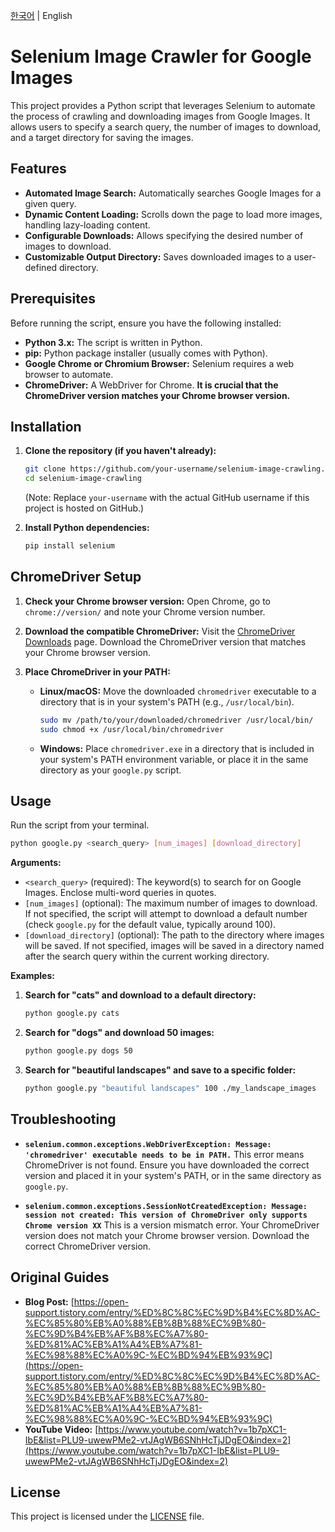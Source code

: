 <!-- Language Selection -->
[한국어](README.ko.md) | English

# Selenium Image Crawler for Google Images

This project provides a Python script that leverages Selenium to automate the process of crawling and downloading images from Google Images. It allows users to specify a search query, the number of images to download, and a target directory for saving the images.

## Features

*   **Automated Image Search:** Automatically searches Google Images for a given query.
*   **Dynamic Content Loading:** Scrolls down the page to load more images, handling lazy-loading content.
*   **Configurable Downloads:** Allows specifying the desired number of images to download.
*   **Customizable Output Directory:** Saves downloaded images to a user-defined directory.

## Prerequisites

Before running the script, ensure you have the following installed:

*   **Python 3.x:** The script is written in Python.
*   **pip:** Python package installer (usually comes with Python).
*   **Google Chrome or Chromium Browser:** Selenium requires a web browser to automate.
*   **ChromeDriver:** A WebDriver for Chrome. **It is crucial that the ChromeDriver version matches your Chrome browser version.**

## Installation

1.  **Clone the repository (if you haven't already):**
    ```bash
    git clone https://github.com/your-username/selenium-image-crawling.git
    cd selenium-image-crawling
    ```
    (Note: Replace `your-username` with the actual GitHub username if this project is hosted on GitHub.)

2.  **Install Python dependencies:**
    ```bash
    pip install selenium
    ```

## ChromeDriver Setup

1.  **Check your Chrome browser version:**
    Open Chrome, go to `chrome://version/` and note your Chrome version number.

2.  **Download the compatible ChromeDriver:**
    Visit the [ChromeDriver Downloads](https://chromedriver.chromium.org/downloads) page. Download the ChromeDriver version that matches your Chrome browser version.

3.  **Place ChromeDriver in your PATH:**
    *   **Linux/macOS:** Move the downloaded `chromedriver` executable to a directory that is in your system's PATH (e.g., `/usr/local/bin`).
        ```bash
        sudo mv /path/to/your/downloaded/chromedriver /usr/local/bin/
        sudo chmod +x /usr/local/bin/chromedriver
        ```
    *   **Windows:** Place `chromedriver.exe` in a directory that is included in your system's PATH environment variable, or place it in the same directory as your `google.py` script.

## Usage

Run the script from your terminal.

```bash
python google.py <search_query> [num_images] [download_directory]
```

**Arguments:**

*   `<search_query>` (required): The keyword(s) to search for on Google Images. Enclose multi-word queries in quotes.
*   `[num_images]` (optional): The maximum number of images to download. If not specified, the script will attempt to download a default number (check `google.py` for the default value, typically around 100).
*   `[download_directory]` (optional): The path to the directory where images will be saved. If not specified, images will be saved in a directory named after the search query within the current working directory.

**Examples:**

1.  **Search for "cats" and download to a default directory:**
    ```bash
    python google.py cats
    ```

2.  **Search for "dogs" and download 50 images:**
    ```bash
    python google.py dogs 50
    ```

3.  **Search for "beautiful landscapes" and save to a specific folder:**
    ```bash
    python google.py "beautiful landscapes" 100 ./my_landscape_images
    ```

## Troubleshooting

*   **`selenium.common.exceptions.WebDriverException: Message: 'chromedriver' executable needs to be in PATH.`**
    This error means ChromeDriver is not found. Ensure you have downloaded the correct version and placed it in your system's PATH, or in the same directory as `google.py`.

*   **`selenium.common.exceptions.SessionNotCreatedException: Message: session not created: This version of ChromeDriver only supports Chrome version XX`**
    This is a version mismatch error. Your ChromeDriver version does not match your Chrome browser version. Download the correct ChromeDriver version.

## Original Guides

*   **Blog Post:** [https://open-support.tistory.com/entry/%ED%8C%8C%EC%9D%B4%EC%8D%AC-%EC%85%80%EB%A0%88%EB%8B%88%EC%9B%80-%EC%9D%B4%EB%AF%B8%EC%A7%80-%ED%81%AC%EB%A1%A4%EB%A7%81-%EC%98%88%EC%A0%9C-%EC%BD%94%EB%93%9C](https://open-support.tistory.com/entry/%ED%8C%8C%EC%9D%B4%EC%8D%AC-%EC%85%80%EB%A0%88%EB%8B%88%EC%9B%80-%EC%9D%B4%EB%AF%B8%EC%A7%80-%ED%81%AC%EB%A1%A4%EB%A7%81-%EC%98%88%EC%A0%9C-%EC%BD%94%EB%93%9C)
*   **YouTube Video:** [https://www.youtube.com/watch?v=1b7pXC1-IbE&list=PLU9-uwewPMe2-vtJAgWB6SNhHcTjJDgEO&index=2](https://www.youtube.com/watch?v=1b7pXC1-IbE&list=PLU9-uwewPMe2-vtJAgWB6SNhHcTjJDgEO&index=2)

## License

This project is licensed under the [LICENSE](LICENSE) file.
